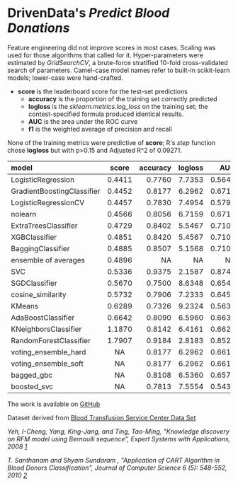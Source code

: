 # DrivenData's *Predict Blood Donations*

Feature engineering did not improve scores in most cases. Scaling was used for those algorithms that called for it. Hyper-parameters were estimated by *GridSearchCV*, a brute-force stratified 10-fold cross-validated search of parameters. Camel-case model names refer to built-in scikit-learn models; lower-case were hand-crafted.

* **score** is the leaderboard score for the test-set predictions
    * **accuracy** is the proportion of the training set correctly predicted
    * **logloss** is the *sklearn.metrics.log_loss* on the training set;
      the contest-specified formula produced identical results.  
    * **AUC** is the area under the ROC curve
    * **f1**  is the weighted average of precision and recall

None of the training metrics were predictive of **score**; R's *step* function chose **logloss** but with p>0.15 and  Adjusted R^2 of 0.09271.




|model                      |  score| accuracy| logloss|    AUC|     f1|
|:--------------------------|:------:|--------:|-------:|------:|------:|
|LogisticRegression         | 0.4411|   0.7760|  7.7353| 0.5649| 0.2543|
|GradientBoostingClassifier | 0.4452|   0.8177|  6.2962| 0.6717| 0.5070|
|LogisticRegressionCV       | 0.4457|   0.7830|  7.4954| 0.5794| 0.2938|
|nolearn                    | 0.4566|   0.8056|  6.7159| 0.6711| 0.5044|
|ExtraTreesClassifier       | 0.4729|   0.8402|  5.5467| 0.7100| 0.5806|
|XGBClassifier              | 0.4851|   0.8420|  5.4567| 0.7100| 0.5806|
|BaggingClassifier          | 0.4885|   0.8507|  5.1568| 0.7107| 0.5865|
|ensemble of averages       | 0.4896|       NA|      NA|     NA|     NA|
|SVC                        | 0.5336|   0.9375|  2.1587| 0.8745| 0.8525|
|SGDClassifier              | 0.5670|   0.7500|  8.6348| 0.6545| 0.4745|
|cosine_similarity          | 0.5732|   0.7906|  7.2333| 0.6452| 0.4595|
|KMeans                     | 0.6289|   0.7326|  9.2324| 0.5636| 0.3000|
|AdaBoostClassifier         | 0.6642|   0.8090|  6.5960| 0.6635| 0.4907|
|KNeighborsClassifier       | 1.1870|   0.8142|  6.4161| 0.6620| 0.4880|
|RandomForestClassifier     | 1.7907|   0.9184|  2.8183| 0.8520| 0.8097|
|voting_ensemble_hard       |     NA|   0.8177|  6.2962| 0.6618| 0.4878|
|voting_ensemble_soft       |     NA|   0.8177|  6.2962| 0.6618| 0.4878|
|bagged_gbc                 |     NA|   0.8108|  6.5360| 0.6572| 0.4785|
|boosted_svc                |     NA|   0.7813|  7.5554| 0.5435| 0.1600|
The work is available on [GitHub](https://github.com/grfiv/predict-blood-donations)

Dataset derived from [Blood Transfusion Service Center Data Set](https://archive.ics.uci.edu/ml/datasets/Blood+Transfusion+Service+Center)

<cite>Yeh, I-Cheng, Yang, King-Jang, and Ting, Tao-Ming, "Knowledge discovery on RFM model using Bernoulli sequence", Expert Systems with Applications, 2008 [1]</cite>

[1]:http://dl.acm.org/citation.cfm?id=1498365

<cite>T. Santhanam and Shyam Sundaram , "Application of CART Algorithm in Blood Donors Classification", Journal of Computer Science 6 (5): 548-552, 2010  [2]</cite>

[2]:http://citeseerx.ist.psu.edu/viewdoc/download?doi=10.1.1.165.8749&rep=rep1&type=pdf
